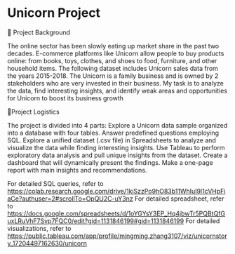 # Unicorn Project

🦄 Project Background

The online sector has been slowly eating up market share in the past two decades. E-commerce platforms like Unicorn allow people to buy products online: from books, toys, clothes, and shoes to food, furniture, and other household items. The following dataset includes Unicorn sales data from the years 2015-2018.
The Unicorn is a family business and is owned by 2 stakeholders who are very invested in their business. My task is to analyze the data, find interesting insights, and identify weak areas and opportunities for Unicorn to boost its business growth

🧹Project Logistics

The project is divided into 4 parts:
Explore a Unicorn data sample organized into a database with four tables. Answer predefined questions employing SQL.
Explore a unified dataset (.csv file) in Spreadsheets to analyze and visualize the data while finding interesting insights.
Use Tableau to perform exploratory data analysis and pull unique insights from the dataset. Create a dashboard that will dynamically present the findings.
Make a one-page report with main insights and recommendations.

For detailed SQL queries, refer to https://colab.research.google.com/drive/1kiSzzPo9hO83b11WhIuI9l1cVHpFiaCe?authuser=2#scrollTo=OpQU2C-uY3nz
For detailed spreadsheet, refer to https://docs.google.com/spreadsheets/d/1oYGYsY3EP_Hq4jbwTr5PQBtQfGuxLRuVhF7Svp7FQC0/edit?gid=1131846199#gid=1131846199
For detailed visualizations, refer to https://public.tableau.com/app/profile/mingming.zhang3107/viz/unicornstory_17204497162630/unicorn
